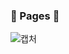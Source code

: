 ### :bookmark_tabs:&nbsp;Pages&nbsp;:bookmark_tabs:

![캡처](https://user-images.githubusercontent.com/93702328/179314478-358acec1-c242-4dd3-8cdc-e83932fb3642.PNG)
